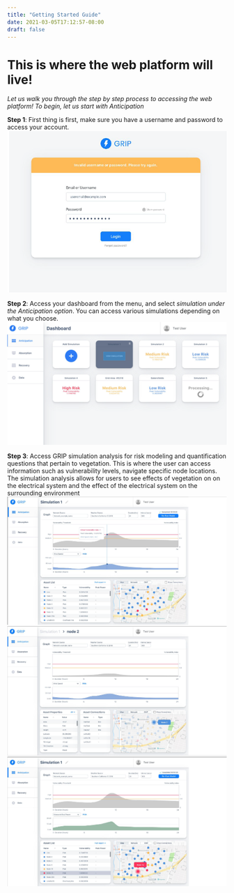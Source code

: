```yaml
---
title: "Getting Started Guide"
date: 2021-03-05T17:12:57-08:00
draft: false
---
```

# This is where the web platform will live!

*Let us walk you through the step by step process to accessing the web platform! To begin, let us start with Anticipation*

**Step 1**: First thing is first, make sure you have a username and password to access your account.
![Figure 2-Hinesburg circuit plotted with edge width relative to GridLab-D](/DEMO_1_SLIDE_1.png)

**Step 2**: Access your dashboard from the menu, and select *simulation under the Anticipation option*. You can access various simulations depending on what you choose.
![Figure 2-Hinesburg circuit plotted with edge width relative to GridLab-D](/GRIP_DEMO_1_ANT_SLIDE_2.png)

**Step 3**: Access GRIP simulation analysis for risk modeling and quantification questions that pertain to vegetation. This is where the user can access information such as vulnerability levels, navigate specific node locations. The simulation analysis allows for users to see effects of vegetation on on the electrical system and the effect of the electrical system on the surrounding environment
![Figure 2-Hinesburg circuit plotted with edge width relative to GridLab-D](/GRIP_DEMO_1_SLIDE_3.png)
![Figure 2-Hinesburg circuit plotted with edge width relative to GridLab-D](/GRIP_DEMO_1_SLIDE_4.png)
![Figure 2-Hinesburg circuit plotted with edge width relative to GridLab-D](/GRIP_DEMO_1_SLIDE_5.png)
